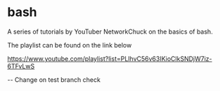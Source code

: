 # bash

A series of tutorials by YouTuber NetworkChuck on the basics of bash. 

The playlist can be found on the link below

https://www.youtube.com/playlist?list=PLIhvC56v63IKioClkSNDjW7iz-6TFvLwS

-- Change on test branch check
